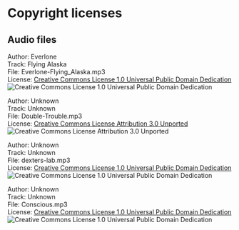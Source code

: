 # Copyright licenses

## Audio files

Author: Everlone<br/>
Track: Flying Alaska<br/>
File: Everlone-Flying_Alaska.mp3<br/>
License: [Creative Commons License 1.0 Universal Public Domain Dedication](https://creativecommons.org/publicdomain/zero/1.0/)<br/>
![Creative Commons License 1.0 Universal Public Domain Dedication](https://i.creativecommons.org/p/zero/1.0/88x31.png)<br/>

Author: Unknown<br/>
Track: Unknown<br/>
File: Double-Trouble.mp3<br/>
License: [Creative Commons License Attribution 3.0 Unported](https://creativecommons.org/licenses/by/3.0/)<br/>
![Creative Commons License Attribution 3.0 Unported](https://i.creativecommons.org/l/by/3.0/88x31.png)<br/>

Author: Unknown<br/>
Track: Unknown<br/>
File: dexters-lab.mp3<br/>
License: [Creative Commons License 1.0 Universal Public Domain Dedication](https://creativecommons.org/publicdomain/zero/1.0/)<br/>
![Creative Commons License 1.0 Universal Public Domain Dedication](https://i.creativecommons.org/p/zero/1.0/88x31.png)<br/>

Author: Unknown<br/>
Track: Unknown<br/>
File: Conscious.mp3<br/>
License: [Creative Commons License 1.0 Universal Public Domain Dedication](https://creativecommons.org/publicdomain/zero/1.0/)<br/>
![Creative Commons License 1.0 Universal Public Domain Dedication](https://i.creativecommons.org/p/zero/1.0/88x31.png)<br/>